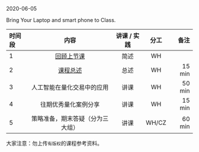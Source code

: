 2020-06-05

Bring Your Laptop and smart phone to Class. 


|  时间段  |  内容    | 讲课 / 实践     |  分工  |备注       |
| :---    |   :----:    |   :----:    |    :----:    |       ---: |
|    1    | [回顾上节课](../WW15/WW15-Plan.md)    |  简述   |   WH     |       |
|    2    | [课程总述]() |   总述  |   WH    |   15 min   |
|    3    | 人工智能在量化交易中的应用    |  讲课     |  WH  |    50 min   |
|    4    | 往期优秀量化案例分享 |   讲课  |   WH    |  15 min     |
|    5    | 策略准备，期末答疑（分为三大组）    |  讲课     |  WH/CZ  |   60 min   |



大家注意：勿上传``有版权``的课程参考资料。
